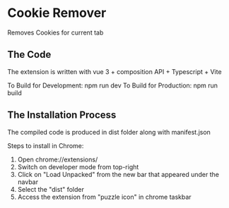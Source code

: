 # Cookie Remover

Removes Cookies for current tab

## The Code
The extension is written with vue 3 + composition API + Typescript + Vite

To Build for Development: npm run dev
To Build for Production: npm run build

## The Installation Process
The compiled code is produced in dist folder along with manifest.json

Steps to install in Chrome:
1. Open chrome://extensions/
2. Switch on developer mode from top-right
3. Click on "Load Unpacked" from the new bar that appeared under the navbar
4. Select the "dist" folder
5. Access the extension from "puzzle icon" in chrome taskbar
